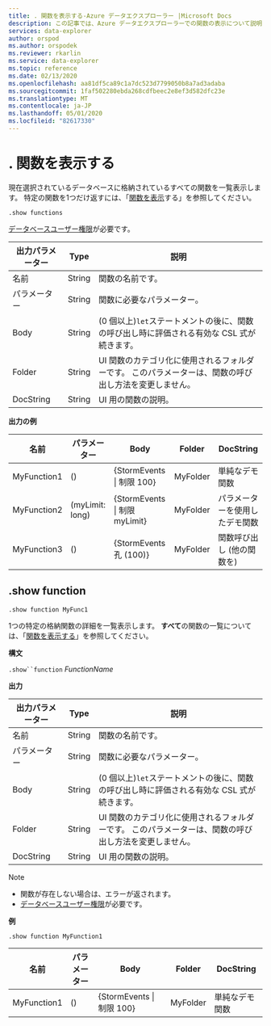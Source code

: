 ```yaml
---
title: . 関数を表示する-Azure データエクスプローラー |Microsoft Docs
description: この記事では、Azure データエクスプローラーでの関数の表示について説明します。
services: data-explorer
author: orspod
ms.author: orspodek
ms.reviewer: rkarlin
ms.service: data-explorer
ms.topic: reference
ms.date: 02/13/2020
ms.openlocfilehash: aa81df5ca89c1a7dc523d7799050b8a7ad3adaba
ms.sourcegitcommit: 1faf502280ebda268cdfbeec2e8ef3d582dfc23e
ms.translationtype: MT
ms.contentlocale: ja-JP
ms.lasthandoff: 05/01/2020
ms.locfileid: "82617330"
---
```

# <a name="show-functions"></a>. 関数を表示する

現在選択されているデータベースに格納されているすべての関数を一覧表示します。
特定の関数を1つだけ返すには、「[関数を表示](#show-function)する」を参照してください。

```kusto
.show functions
```

[データベースユーザー権限](../management/access-control/role-based-authorization.md)が必要です。
 
|出力パラメーター |Type |説明
|---|---|--- 
|名前  |String |関数の名前です。 
|パラメーター  |String |関数に必要なパラメーター。
|Body  |String |(0 個以上)`let`ステートメントの後に、関数の呼び出し時に評価される有効な CSL 式が続きます。
|Folder|String|UI 関数のカテゴリ化に使用されるフォルダーです。 このパラメーターは、関数の呼び出し方法を変更しません。
|DocString|String|UI 用の関数の説明。
 
**出力の例** 

|名前 |パラメーター|Body|Folder|DocString
|---|---|---|---|---
|MyFunction1 |() | {StormEvents &#124; 制限 100}|MyFolder|単純なデモ関数|
|MyFunction2 |(myLimit: long)| {StormEvents &#124; 制限 myLimit}|MyFolder|パラメーターを使用したデモ関数|
|MyFunction3 |() | {StormEvents 孔 (100)}|MyFolder|関数呼び出し (他の関数を)||

## <a name="show-function"></a>.show function

```kusto
.show function MyFunc1
```

1つの特定の格納関数の詳細を一覧表示します。 **すべて**の関数の一覧については、「[関数を表示する](#show-functions)」を参照してください。

**構文**

`.show``function` *FunctionName*

**出力**

|出力パラメーター |Type |説明
|---|---|--- 
|名前  |String |関数の名前です。 
|パラメーター  |String |関数に必要なパラメーター。
|Body  |String |(0 個以上)`let`ステートメントの後に、関数の呼び出し時に評価される有効な CSL 式が続きます。
|Folder|String|UI 関数のカテゴリ化に使用されるフォルダーです。 このパラメーターは、関数の呼び出し方法を変更しません。
|DocString|String|UI 用の関数の説明。
 
> [!NOTE] 
> * 関数が存在しない場合は、エラーが返されます。
> * [データベースユーザー権限](../management/access-control/role-based-authorization.md)が必要です。
 
**例** 

```kusto
.show function MyFunction1 
```
    
|名前 |パラメーター |Body|Folder|DocString
|---|---|---|---|---
|MyFunction1 |() | {StormEvents &#124; 制限 100}|MyFolder|単純なデモ関数
